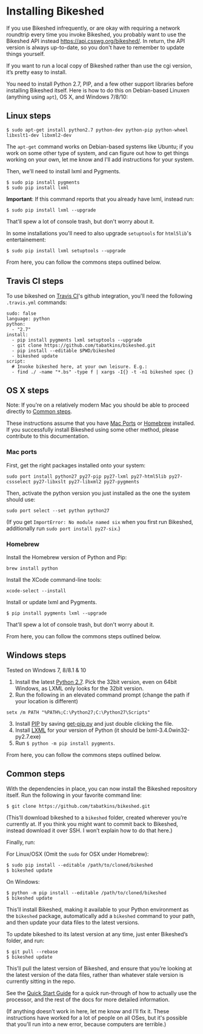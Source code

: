 Installing Bikeshed
===================

If you use Bikeshed infrequently,
or are okay with requiring a network roundtrip every time you invoke Bikeshed,
you probably want to use the Bikeshed API instead <https://api.csswg.org/bikeshed/>.
In return, the API version is always up-to-date,
so you don't have to remember to update things yourself.

If you want to run a local copy of Bikeshed rather than use the cgi version, it’s pretty easy to install.

You need to install Python 2.7, PIP, and a few other support libraries before installing Bikeshed itself. Here is how to do this on Debian-based Linuxen (anything using `apt`), OS X, and Windows 7/8/10:

Linux steps
-----------

~~~~
$ sudo apt-get install python2.7 python-dev python-pip python-wheel libxslt1-dev libxml2-dev
~~~~

The `apt-get` command works on Debian-based systems like Ubuntu; if you work on some other type of system, and can figure out how to get things working on your own, let me know and I'll add instructions for your system.

Then, we'll need to install lxml and Pygments.

~~~~
$ sudo pip install pygments
$ sudo pip install lxml
~~~~

**Important**: If this command reports that you already have lxml, instead run:

~~~~
$ sudo pip install lxml --upgrade
~~~~

That'll spew a lot of console trash, but don't worry about it.

In some installations you'll need to also upgrade `setuptools` for `html5lib`'s entertainement:

~~~~
$ sudo pip install lxml setuptools --upgrade
~~~~

From here, you can follow the commons steps outlined below.


Travis CI steps
---------------

To use bikeshed on [Travis CI](https://travis-ci.org/)'s github integration, you'll need the following `.travis.yml` commands:

~~~
sudo: false
language: python
python:
  - "2.7"
install:
  - pip install pygments lxml setuptools --upgrade
  - git clone https://github.com/tabatkins/bikeshed.git
  - pip install --editable $PWD/bikeshed
  - bikeshed update
script:
  # Invoke bikeshed here, at your own leisure. E.g.:
  - find ./ -name "*.bs" -type f | xargs -I{} -t -n1 bikeshed spec {}
~~~

OS X steps
----------

Note: If you're on a relatively modern Mac you should be able to proceed directly to [Common steps](#common-steps).

These instructions assume that you have [Mac Ports](https://www.macports.org/) or [Homebrew](http://brew.sh/) installed. If you successfully install Bikeshed using some other method, please contribute to this documentation.

### Mac ports

First, get the right packages installed onto your system:
~~~
sudo port install python27 py27-pip py27-lxml py27-html5lib py27-cssselect py27-libxslt py27-libxml2 py27-pygments
~~~

Then, activate the python version you just installed as the one the system should use:
~~~
sudo port select --set python python27
~~~

(If you get `ImportError: No module named six` when you first run Bikeshed, additionally run `sudo port install py27-six`.)

### Homebrew

Install the Homebrew version of Python and Pip:
~~~
brew install python
~~~

Install the XCode command-line tools:
~~~
xcode-select --install
~~~

Install or update lxml and Pygments.

~~~~
$ pip install pygments lxml --upgrade
~~~~

That'll spew a lot of console trash, but don't worry about it.

From here, you can follow the commons steps outlined below.

Windows steps
-----------

Tested on Windows 7, 8/8.1 & 10

1. Install the latest [Python 2.7](https://www.python.org/download/releases/2.7.8/). Pick the 32bit version, even on 64bit Windows, as LXML only looks for the 32bit version.
2. Run the following in an elevated command prompt (change the path if your location is different)
~~~
setx /m PATH "%PATH%;C:\Python27;C:\Python27\Scripts"
~~~
3. Install [PIP](https://pip.pypa.io/en/latest/installing.html) by saving [get-pip.py](https://bootstrap.pypa.io/get-pip.py) and just double clicking the file.
4. Install [LXML](https://pypi.python.org/pypi/lxml/3.4.4) for your version of Python (it should be lxml-3.4.0win32-py2.7.exe)
5. Run `$ python -m pip install pygments`.

From here, you can follow the commons steps outlined below.

Common steps
------------
With the dependencies in place, you can now install the Bikeshed repository itself.  Run the following in your favorite command line:

~~~~
$ git clone https://github.com/tabatkins/bikeshed.git
~~~~

(This’ll download bikeshed to a `bikeshed` folder, created wherever you’re currently at.  If you think you might want to commit back to Bikeshed, instead download it over SSH. I won’t explain how to do that here.)

Finally, run:

For Linux/OSX (Omit the `sudo` for OSX under Homebrew):

~~~~
$ sudo pip install --editable /path/to/cloned/bikeshed
$ bikeshed update
~~~~

On Windows:

~~~~
$ python -m pip install --editable /path/to/cloned/bikeshed
$ bikeshed update
~~~~

This’ll install Bikeshed, making it available to your Python environment as the `bikeshed` package,
automatically add a `bikeshed` command to your path,
and then update your data files to the latest versions.

To update bikeshed to its latest version at any time, just enter Bikeshed’s folder, and run:

~~~~
$ git pull --rebase
$ bikeshed update
~~~~

This’ll pull the latest version of Bikeshed, and ensure that you’re looking at the latest version of the data files, rather than whatever stale version is currently sitting in the repo.

See the [Quick Start Guide](quick-start.md) for a quick run-through of how to actually use the processor, and the rest of the docs for more detailed information.

(If anything doesn’t work in here, let me know and I’ll fix it.  These instructions have worked for a lot of people on all OSes, but it's possible that you'll run into a new error, because computers are terrible.)
